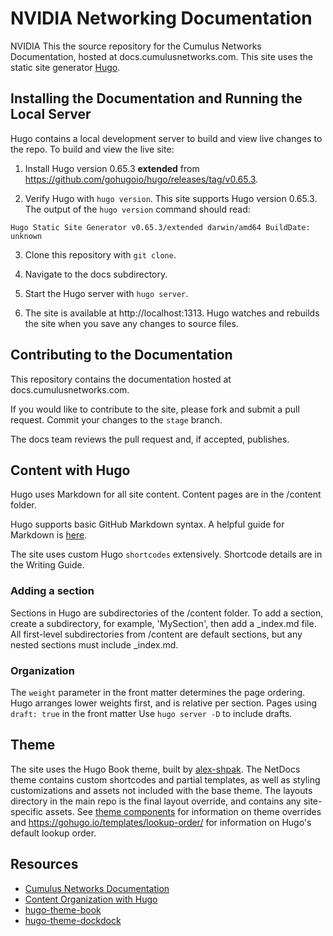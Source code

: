 # NVIDIA Networking Documentation

NVIDIA This the source repository for the Cumulus Networks Documentation, hosted at docs.cumulusnetworks.com.
This site uses the static site generator [Hugo](https://gohugo.io/documentation/).

## Installing the Documentation and Running the Local Server

Hugo contains a local development server to build and view live changes to the repo. To build and view the live site:

1. Install Hugo version 0.65.3 **extended** from https://github.com/gohugoio/hugo/releases/tag/v0.65.3.

2. Verify Hugo with `hugo version`. This site supports Hugo version 0.65.3. The output of the `hugo version` command should read:

<!-- vale off -->
```
Hugo Static Site Generator v0.65.3/extended darwin/amd64 BuildDate: unknown
```
<!-- vale on -->
3. Clone this repository with `git clone`.

4. Navigate to the docs subdirectory.

5. Start the Hugo server with `hugo server`.

6. The site is available at http://localhost:1313. Hugo watches and rebuilds the site when you save any changes to source files.

## Contributing to the Documentation

This repository contains the documentation hosted at docs.cumulusnetworks.com. 

If you would like to contribute to the site, please fork and submit a pull request. Commit your changes to the `stage` branch.

The docs team reviews the pull request and, if accepted, publishes.

## Content with Hugo
Hugo uses Markdown for all site content. Content pages are in the /content folder.

Hugo supports basic GitHub Markdown syntax. A helpful guide for Markdown is [here](https://github.com/adam-p/markdown-here/wiki/Markdown-Cheatsheet).

The site uses custom Hugo `shortcodes` extensively. Shortcode details are in the Writing Guide.

### Adding a section
Sections in Hugo are subdirectories of the /content folder. To add a section,
create a subdirectory, for example, 'MySection', then add a \_index.md file. All first-level subdirectories from /content are default sections, but any nested sections must include \_index.md.

### Organization

The `weight` parameter in the front matter determines the page ordering. Hugo arranges lower weights first, and is relative per section.
Pages using `draft: true` in the front matter
Use `hugo server -D` to include drafts.

## Theme

The site uses the Hugo Book theme, built by [alex-shpak](https://github.com/alex-shpak/). The NetDocs theme contains custom shortcodes and partial templates, as well as styling customizations and assets not included with the base theme. The layouts directory in the main repo is the final layout override, and contains any site-specific assets. See
[theme components](https://gohugo.io/themes/theme-components/) for information on theme overrides and https://gohugo.io/templates/lookup-order/ for information on Hugo's default lookup order.


## Resources
  - [Cumulus Networks Documentation](https://docs.cumulusnetworks.com)
  - [Content Organization with Hugo](https://gohugo.io/content-management/organization/)
  - [hugo-theme-book](https://github.com/alex-shpak/hugo-book)
  - [hugo-theme-dockdock](https://github.com/vjeantet/hugo-theme-docdock)<!-- vale off -->
